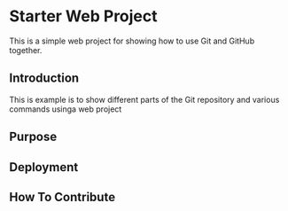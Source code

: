 # Starter Web Project 

This is a simple web project for showing how 
to use Git and GitHub together.

## Introduction
This is example is to show different parts of the Git repository
and various commands usinga web project


## Purpose

## Deployment

## How To Contribute